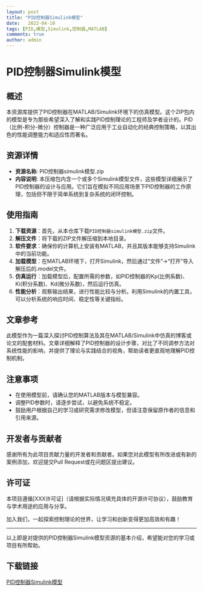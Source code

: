 ```yaml
---
layout: post
title: "PID控制器Simulink模型"
date:   2022-04-10
tags: [PID,模型,Simulink,控制器,MATLAB]
comments: true
author: admin
---
```

# PID控制器Simulink模型

## 概述

本资源库提供了PID控制器在MATLAB/Simulink环境下的仿真模型。这个ZIP包内的模型是专为那些希望深入了解和实践PID控制理论的工程师及学者设计的。PID（比例-积分-微分）控制器是一种广泛应用于工业自动化的经典控制策略，以其出色的性能调整能力和适应性而著名。

## 资源详情

- **资源名称**: PID控制器simulink模型.zip
- **内容说明**: 本压缩包内含一个或多个Simulink模型文件，这些模型详细展示了PID控制器的设计与应用。它们旨在模拟不同应用场景下PID控制器的工作原理，包括但不限于简单系统到复杂系统的闭环控制。
  
## 使用指南

1. **下载资源**：首先，从本仓库下载`PID控制器simulink模型.zip`文件。
2. **解压文件**：将下载的ZIP文件解压缩到本地目录。
3. **软件要求**：确保你的计算机上安装有MATLAB，并且其版本能够支持Simulink中的当前功能。
4. **加载模型**：在MATLAB环境下，打开Simulink，然后通过“文件”->“打开”导入解压后的.model文件。
5. **仿真运行**：加载模型后，配置所需的参数，如PID控制器的Kp(比例系数)、Ki(积分系数)、Kd(微分系数)，然后运行仿真。
6. **性能分析**：观察输出结果，进行性能比较与分析。利用Simulink的内置工具，可以分析系统的响应时间、稳定性等关键指标。

## 文章参考

此模型作为一篇深入探讨PID控制算法及其在MATLAB/Simulink中仿真的博客或论文的配套材料。文章详细解释了PID控制器的设计步骤，对比了不同调参方法对系统性能的影响，并提供了理论与实践结合的视角，帮助读者更直观地理解PID控制机制。

## 注意事项

- 在使用模型前，请确认您的MATLAB版本与模型兼容。
- 调整PID参数时，请逐步尝试，以避免系统不稳定。
- 鼓励用户根据自己的学习或研究需求修改模型，但请注意保留原作者的信息和引用来源。

## 开发者与贡献者

感谢所有为此项目贡献力量的开发者和贡献者。如果您对此模型有所改进或有新的案例添加，欢迎提交Pull Request或在问题区提出建议。

## 许可证

本项目遵循[XXX许可证]（请根据实际情况填充具体的开源许可协议），鼓励教育与学术用途的应用与分享。

加入我们，一起探索控制理论的世界，让学习和创新变得更加高效和有趣！

---

以上即是对提供的PID控制器Simulink模型资源的基本介绍，希望能对您的学习或项目有所帮助。

## 下载链接

[PID控制器Simulink模型](https://pan.quark.cn/s/2f7f362e06c6)